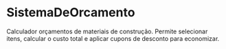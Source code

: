 # SistemaDeOrcamento
Calculador orçamentos de materiais de construção. Permite selecionar itens, calcular o custo total e aplicar cupons de desconto para economizar.
